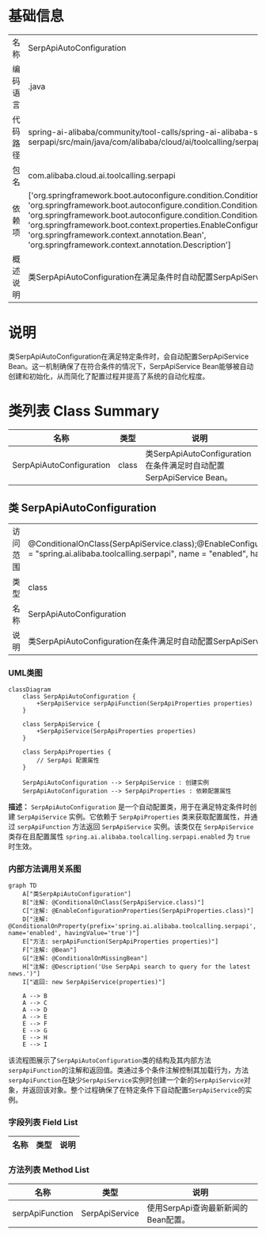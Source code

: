# 基础信息

|      |      |
|------|------|
| 名称 | SerpApiAutoConfiguration |
| 编码语言 | .java |
| 代码路径 | spring-ai-alibaba/community/tool-calls/spring-ai-alibaba-starter-tool-calling-serpapi/src/main/java/com/alibaba/cloud/ai/toolcalling/serpapi/SerpApiAutoConfiguration.java |
| 包名 | com.alibaba.cloud.ai.toolcalling.serpapi |
| 依赖项 | ['org.springframework.boot.autoconfigure.condition.ConditionalOnClass', 'org.springframework.boot.autoconfigure.condition.ConditionalOnMissingBean', 'org.springframework.boot.autoconfigure.condition.ConditionalOnProperty', 'org.springframework.boot.context.properties.EnableConfigurationProperties', 'org.springframework.context.annotation.Bean', 'org.springframework.context.annotation.Description'] |
| 概述说明 | 类SerpApiAutoConfiguration在满足条件时自动配置SerpApiService Bean。 |

# 说明

类SerpApiAutoConfiguration在满足特定条件时，会自动配置SerpApiService Bean。这一机制确保了在符合条件的情况下，SerpApiService Bean能够被自动创建和初始化，从而简化了配置过程并提高了系统的自动化程度。

# 类列表 Class Summary

| 名称   | 类型  | 说明 |
|-------|------|-------------|
| SerpApiAutoConfiguration | class | 类SerpApiAutoConfiguration在条件满足时自动配置SerpApiService Bean。 |



## 类 SerpApiAutoConfiguration

|      |      |
|------|------|
| 访问范围 | @ConditionalOnClass(SerpApiService.class);@EnableConfigurationProperties(SerpApiProperties.class);@ConditionalOnProperty(prefix = "spring.ai.alibaba.toolcalling.serpapi", name = "enabled", havingValue = "true");public |
| 类型 | class |
| 名称 | SerpApiAutoConfiguration |
| 说明 | 类SerpApiAutoConfiguration在条件满足时自动配置SerpApiService Bean。 |


### UML类图

```mermaid
classDiagram
    class SerpApiAutoConfiguration {
        +SerpApiService serpApiFunction(SerpApiProperties properties)
    }

    class SerpApiService {
        +SerpApiService(SerpApiProperties properties)
    }

    class SerpApiProperties {
        // SerpApi 配置属性
    }

    SerpApiAutoConfiguration --> SerpApiService : 创建实例
    SerpApiAutoConfiguration --> SerpApiProperties : 依赖配置属性
```

**描述：**
`SerpApiAutoConfiguration` 是一个自动配置类，用于在满足特定条件时创建 `SerpApiService` 实例。它依赖于 `SerpApiProperties` 类来获取配置属性，并通过 `serpApiFunction` 方法返回 `SerpApiService` 实例。该类仅在 `SerpApiService` 类存在且配置属性 `spring.ai.alibaba.toolcalling.serpapi.enabled` 为 `true` 时生效。


### 内部方法调用关系图

```mermaid
graph TD
    A["类SerpApiAutoConfiguration"]
    B["注解: @ConditionalOnClass(SerpApiService.class)"]
    C["注解: @EnableConfigurationProperties(SerpApiProperties.class)"]
    D["注解: @ConditionalOnProperty(prefix='spring.ai.alibaba.toolcalling.serpapi', name='enabled', havingValue='true')"]
    E["方法: serpApiFunction(SerpApiProperties properties)"]
    F["注解: @Bean"]
    G["注解: @ConditionalOnMissingBean"]
    H["注解: @Description('Use SerpApi search to query for the latest news.')"]
    I["返回: new SerpApiService(properties)"]

    A --> B
    A --> C
    A --> D
    A --> E
    E --> F
    E --> G
    E --> H
    E --> I
```

该流程图展示了`SerpApiAutoConfiguration`类的结构及其内部方法`serpApiFunction`的注解和返回值。类通过多个条件注解控制其加载行为，方法`serpApiFunction`在缺少`SerpApiService`实例时创建一个新的`SerpApiService`对象，并返回该对象。整个过程确保了在特定条件下自动配置`SerpApiService`的实例。

### 字段列表 Field List

| 名称  | 类型  | 说明 |
|-------|-------|------|

### 方法列表 Method List

| 名称  | 类型  | 说明 |
|-------|-------|------|
| serpApiFunction | SerpApiService | 使用SerpApi查询最新新闻的Bean配置。 |




